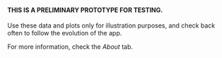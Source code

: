 #### THIS IS A PRELIMINARY PROTOTYPE FOR TESTING.

Use these data and plots only for illustration purposes, and check back often
to follow the evolution of the app.

For more information, check the *About* tab.



